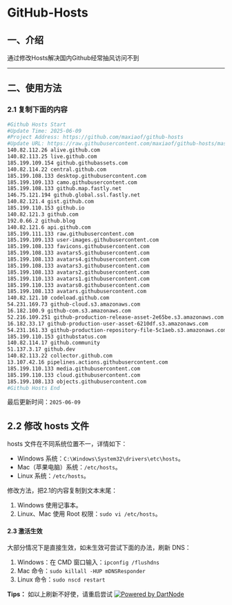 # GitHub-Hosts

## 一、介绍
通过修改Hosts解决国内Github经常抽风访问不到

---

## 二、使用方法

### 2.1 复制下面的内容
```bash
#Github Hosts Start
#Update Time: 2025-06-09
#Project Address: https://github.com/maxiaof/github-hosts
#Update URL: https://raw.githubusercontent.com/maxiaof/github-hosts/master/hosts
140.82.112.26 alive.github.com
140.82.113.25 live.github.com
185.199.109.154 github.githubassets.com
140.82.114.22 central.github.com
185.199.108.133 desktop.githubusercontent.com
185.199.109.133 camo.githubusercontent.com
185.199.108.133 github.map.fastly.net
146.75.121.194 github.global.ssl.fastly.net
140.82.121.4 gist.github.com
185.199.110.153 github.io
140.82.121.3 github.com
192.0.66.2 github.blog
140.82.121.6 api.github.com
185.199.111.133 raw.githubusercontent.com
185.199.109.133 user-images.githubusercontent.com
185.199.108.133 favicons.githubusercontent.com
185.199.108.133 avatars5.githubusercontent.com
185.199.108.133 avatars4.githubusercontent.com
185.199.108.133 avatars3.githubusercontent.com
185.199.108.133 avatars2.githubusercontent.com
185.199.110.133 avatars1.githubusercontent.com
185.199.110.133 avatars0.githubusercontent.com
185.199.108.133 avatars.githubusercontent.com
140.82.121.10 codeload.github.com
54.231.169.73 github-cloud.s3.amazonaws.com
16.182.100.9 github-com.s3.amazonaws.com
52.216.109.251 github-production-release-asset-2e65be.s3.amazonaws.com
16.182.33.17 github-production-user-asset-6210df.s3.amazonaws.com
54.231.161.33 github-production-repository-file-5c1aeb.s3.amazonaws.com
185.199.110.153 githubstatus.com
140.82.114.17 github.community
51.137.3.17 github.dev
140.82.113.22 collector.github.com
13.107.42.16 pipelines.actions.githubusercontent.com
185.199.110.133 media.githubusercontent.com
185.199.110.133 cloud.githubusercontent.com
185.199.108.133 objects.githubusercontent.com
#Github Hosts End

```
最后更新时间：`2025-06-09`

## 2.2 修改 hosts 文件
hosts 文件在不同系统位置不一，详情如下：
- Windows 系统：`C:\Windows\System32\drivers\etc\hosts`。
- Mac（苹果电脑）系统：`/etc/hosts`。
- Linux 系统：`/etc/hosts`。

修改方法，把2.1的内容复制到文本末尾：

1. Windows 使用记事本。
2. Linux、Mac 使用 Root 权限：`sudo vi /etc/hosts`。

#### 2.3 激活生效
大部分情况下是直接生效，如未生效可尝试下面的办法，刷新 DNS：

1. Windows：在 CMD 窗口输入：`ipconfig /flushdns`
2. Mac 命令：`sudo killall -HUP mDNSResponder`
3. Linux 命令：`sudo nscd restart`

**Tips：** 如以上刷新不好使，请重启尝试
[![Powered by DartNode](https://dartnode.com/branding/DN-Open-Source-sm.png)](https://dartnode.com "Powered by DartNode - Free VPS for Open Source")
